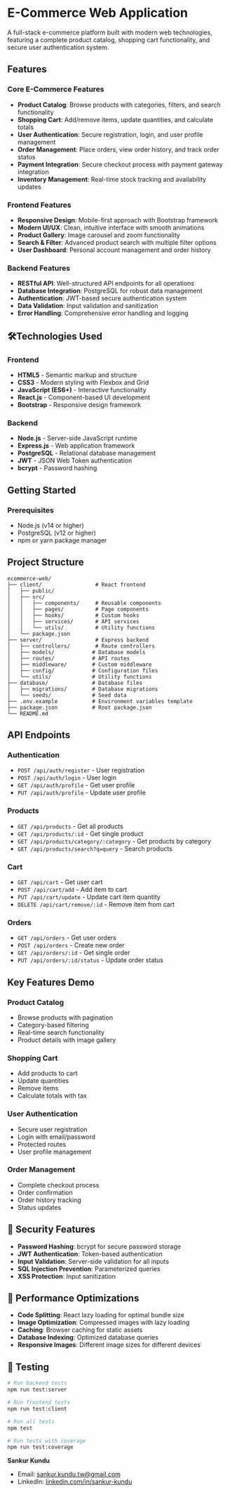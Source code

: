 # E-Commerce Web Application

A full-stack e-commerce platform built with modern web technologies, featuring a complete product catalog, shopping cart functionality, and secure user authentication system.

## Features

### Core E-Commerce Features
- **Product Catalog**: Browse products with categories, filters, and search functionality
- **Shopping Cart**: Add/remove items, update quantities, and calculate totals
- **User Authentication**: Secure registration, login, and user profile management
- **Order Management**: Place orders, view order history, and track order status
- **Payment Integration**: Secure checkout process with payment gateway integration
- **Inventory Management**: Real-time stock tracking and availability updates

### Frontend Features
- **Responsive Design**: Mobile-first approach with Bootstrap framework
- **Modern UI/UX**: Clean, intuitive interface with smooth animations
- **Product Gallery**: Image carousel and zoom functionality
- **Search & Filter**: Advanced product search with multiple filter options
- **User Dashboard**: Personal account management and order history

### Backend Features
- **RESTful API**: Well-structured API endpoints for all operations
- **Database Integration**: PostgreSQL for robust data management
- **Authentication**: JWT-based secure authentication system
- **Data Validation**: Input validation and sanitization
- **Error Handling**: Comprehensive error handling and logging

## 🛠Technologies Used

### Frontend
- **HTML5** - Semantic markup and structure
- **CSS3** - Modern styling with Flexbox and Grid
- **JavaScript (ES6+)** - Interactive functionality
- **React.js** - Component-based UI development
- **Bootstrap** - Responsive design framework

### Backend
- **Node.js** - Server-side JavaScript runtime
- **Express.js** - Web application framework
- **PostgreSQL** - Relational database management
- **JWT** - JSON Web Token authentication
- **bcrypt** - Password hashing

## Getting Started

### Prerequisites
- Node.js (v14 or higher)
- PostgreSQL (v12 or higher)
- npm or yarn package manager

## Project Structure

```
ecommerce-web/
├── client/                 # React frontend
│   ├── public/
│   ├── src/
│   │   ├── components/     # Reusable components
│   │   ├── pages/          # Page components
│   │   ├── hooks/          # Custom hooks
│   │   ├── services/       # API services
│   │   └── utils/          # Utility functions
│   └── package.json
├── server/                 # Express backend
│   ├── controllers/        # Route controllers
│   ├── models/            # Database models
│   ├── routes/            # API routes
│   ├── middleware/        # Custom middleware
│   ├── config/            # Configuration files
│   └── utils/             # Utility functions
├── database/              # Database files
│   ├── migrations/        # Database migrations
│   └── seeds/             # Seed data
├── .env.example           # Environment variables template
├── package.json           # Root package.json
└── README.md
```

## API Endpoints

### Authentication
- `POST /api/auth/register` - User registration
- `POST /api/auth/login` - User login
- `GET /api/auth/profile` - Get user profile
- `PUT /api/auth/profile` - Update user profile

### Products
- `GET /api/products` - Get all products
- `GET /api/products/:id` - Get single product
- `GET /api/products/category/:category` - Get products by category
- `GET /api/products/search?q=query` - Search products

### Cart
- `GET /api/cart` - Get user cart
- `POST /api/cart/add` - Add item to cart
- `PUT /api/cart/update` - Update cart item quantity
- `DELETE /api/cart/remove/:id` - Remove item from cart

### Orders
- `GET /api/orders` - Get user orders
- `POST /api/orders` - Create new order
- `GET /api/orders/:id` - Get single order
- `PUT /api/orders/:id/status` - Update order status

## Key Features Demo

### Product Catalog
- Browse products with pagination
- Category-based filtering
- Real-time search functionality
- Product details with image gallery

### Shopping Cart
- Add products to cart
- Update quantities
- Remove items
- Calculate totals with tax

### User Authentication
- Secure user registration
- Login with email/password
- Protected routes
- User profile management

### Order Management
- Complete checkout process
- Order confirmation
- Order history tracking
- Status updates

## 🔐 Security Features

- **Password Hashing**: bcrypt for secure password storage
- **JWT Authentication**: Token-based authentication
- **Input Validation**: Server-side validation for all inputs
- **SQL Injection Prevention**: Parameterized queries
- **XSS Protection**: Input sanitization

## 🚀 Performance Optimizations

- **Code Splitting**: React lazy loading for optimal bundle size
- **Image Optimization**: Compressed images with lazy loading
- **Caching**: Browser caching for static assets
- **Database Indexing**: Optimized database queries
- **Responsive Images**: Different image sizes for different devices

## 🧪 Testing

```bash
# Run backend tests
npm run test:server

# Run frontend tests
npm run test:client

# Run all tests
npm test

# Run tests with coverage
npm run test:coverage
```

**Sankur Kundu**
- Email: sankur.kundu.tw@gmail.com
- LinkedIn: [linkedin.com/in/sankur-kundu](https://www.linkedin.com/in/sankur-kundu/)
